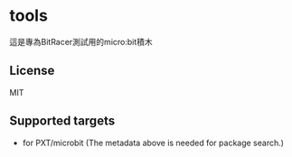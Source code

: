 # tools

這是專為BitRacer測試用的micro:bit積木

## License

MIT

## Supported targets

* for PXT/microbit
(The metadata above is needed for package search.)

